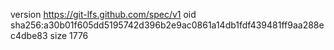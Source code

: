 version https://git-lfs.github.com/spec/v1
oid sha256:a30b01f605dd5195742d396b2e9ac0861a14db1fdf439481ff9aa288ec4dbe83
size 1776
